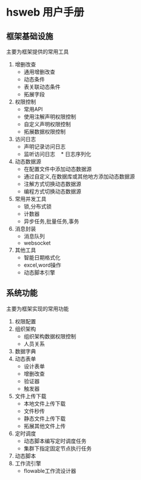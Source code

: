 # hsweb 用户手册

## 框架基础设施
主要为框架提供的常用工具
1. 增删改查
    * 通用增删改查
    * 动态条件
    * 表关联动态条件
    * 拓展字段
2. 权限控制
    * 常用API
    * 使用注解声明权限控制
    * 自定义声明权限控制
    * 拓展数据权限控制
3. 访问日志
    * 声明记录访问日志
    * 监听访问日志
    * 日志序列化
4. 动态数据源
    * 在配置文件中添加动态数据源
    * 通过自定义,在数据库或其他地方添加动态数据源
    * 注解方式切换动态数据源
    * 编程方式切换动态数据源
5. 常用并发工具
    * 锁,分布式锁
    * 计数器
    * 异步任务,批量任务,事务
6. 消息封装
    * 消息队列
    * websocket
7. 其他工具
    * 智能日期格式化
    * excel,word操作
    * 动态脚本引擎

## 系统功能
主要为框架实现的常用功能
1. 权限配置
2. 组织架构
    * 组织架构数据权限控制
    * 人员关系
3. 数据字典
4. 动态表单
   * 设计表单
   * 增删改查
   * 验证器
   * 触发器
5. 文件上传下载
    * 本地文件上传下载
    * 文件秒传
    * 静态文件上传下载
    * 拓展其他文件上传
6. 定时调度
    * 动态脚本编写定时调度任务
    * 集群下指定固定节点执行任务
7. 动态脚本
8. 工作流引擎
    * flowable工作流设计器
